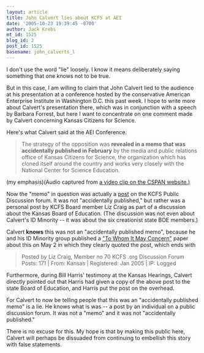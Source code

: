 ```yaml
---
layout: article
title: John Calvert lies about KCFS at AEI
date: '2005-10-23 19:39:45 -0700'
author: Jack Krebs
mt_id: 1525
blog_id: 2
post_id: 1525
basename: john_calverts_l
---
```

I don't use the word "lie" loosely.  I know it means deliberately saying something that one knows not to be true.

But in this case, I am willing to claim that John Calvert lied to the audience at his presentation at a conference hosted by the conservative American Enterprise Institute in Washington D.C. this past week.  I hope to write more about Calvert's presentation there, which was in conjunction with a speech by Barbara Forrest, but here I want to concentrate on one comment made by Calvert concerning Kansas Citizens for Science.

Here's what Calvert said at the AEI Conference.

> The strategy of the opposition was **revealed in a memo that was accidentally published in February** by the media and public relations office of Kansas Citizens for Science, the organization which has cloned itself around the country and works very closely with the National Center for Science Education.

 (my emphasis)(Audio captured from [ a video clip on the CSPAN website.)](rtsp://video.c-span.org/15days/e102105_aei2.rm)

Now the "memo" in question was actually a [post](http://www.kcfs.org/cgi-bin/ultimatebb.cgi?ubb=get_topic;f=3;t=000017) on the KCFS Public Discussion forum.  It was not "accidentally published," but rather was a personal post by KCFS Board member Liz Craig as part of a discussion about the Kansas Board of Education.  (The discussion was not even about Calvert's ID Minority -- it was about the six creationist state BOE members.)

Calvert **knows** this was not an "accidentally published memo", because he and his ID Minority group published a ["To Whom It May Concern"](http://www.kansasscience2005.com/To%20whom%20this%20may%20concern.pdf) paper about this on May 2 in which they clearly quoted the post, which ends with 

> Posted by Liz Craig, Member no 70 KCFS .org Discussion Forum 
> Posts: 171 | From: Kansas | Registered: Jan 2005 | IP: Logged

Furthermore, during Bill Harris' testimony at the Kansas Hearings, Calvert directly pointed out that Harris had given a copy of the above post to the state Board of Education, and Harris put the post on the overhead.

For Calvert to now be telling people that this was an "accidentally published memo" is a lie.  He knows what is was -- a post by an individual on a public discussion forum.  It was not a "memo" and it was not "accidentally published."

There is no excuse for this.  My hope is that by making this public here, Calvert will perhaps be dissuaded from continuing to embellish this story with false statements.
